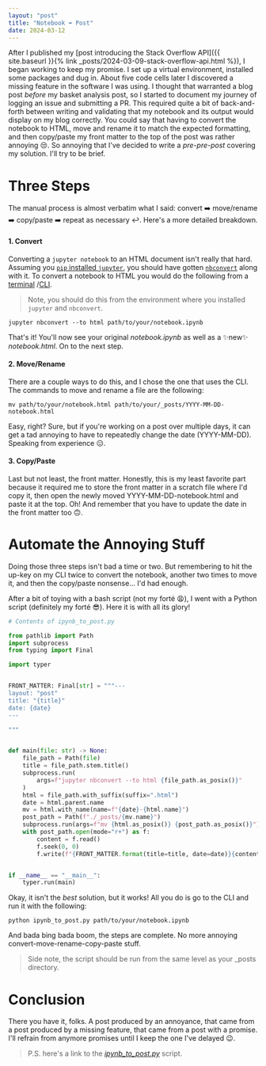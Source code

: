```yaml
---
layout: "post"
title: "Notebook ➡️ Post"
date: 2024-03-12
---
```


After I published my [post introducing the Stack Overflow API]({{ site.baseurl }}{% link _posts/2024-03-09-stack-overflow-api.html %}),
I began working to keep my promise.
I set up a virtual environment, installed some packages and dug in.
About five code cells later I discovered a missing feature in the software I was using.
I thought that warranted a blog post _before_ my basket analysis post,
so I started to document my journey of logging an issue and submitting a PR.
This required quite a bit of back-and-forth between writing and validating that my notebook and its output would display on my blog correctly.
You could say that having to convert the notebook to HTML, move and rename it to match the expected formatting,
and then copy/paste my front matter to the top of the post was rather annoying 😒.
So annoying that I've decided to write a _pre-pre-post_ covering my solution.
I'll try to be brief.

# Three Steps
The manual process is almost verbatim what I said: convert ➡️ move/rename ➡️ copy/paste ➡️ repeat as necessary ↩️.
Here's a more detailed breakdown.

#### 1. Convert
Converting a `jupyter notebook` to an HTML document isn't really that hard.
Assuming you [`pip` installed `jupyter`](https://jupyter.org/install),
you should have gotten [`nbconvert`](https://nbconvert.readthedocs.io/en/latest/) along with it.
To convert a notebook to HTML you would do the following from a [terminal](https://en.wikipedia.org/wiki/Terminal_emulator)
/[CLI](https://en.wikipedia.org/wiki/Command-line_interface).
> Note, you should do this from the environment where you installed `jupyter` and `nbconvert`.

```shell
jupyter nbconvert --to html path/to/your/notebook.ipynb
```

That's it! You'll now see your original _notebook.ipynb_ as well as a ✨new✨ _notebook.html_.
On to the next step.

#### 2. Move/Rename
There are a couple ways to do this, and I chose the one that uses the CLI.
The commands to move and rename a file are the following:
```shell
mv path/to/your/notebook.html path/to/your/_posts/YYYY-MM-DD-notebook.html
```
Easy, right?
Sure, but if you're working on a post over multiple days,
it can get a tad annoying to have to repeatedly change the date (YYYY-MM-DD).
Speaking from experience 😑.

#### 3. Copy/Paste
Last but not least, the front matter.
Honestly,
this is my least favorite part because it required me to store the front matter in a scratch file where I'd copy it,
then open the newly moved YYYY-MM-DD-notebook.html and paste it at the top.
Oh!
And remember that you have to update the date in the front matter too 🙃.

# Automate the Annoying Stuff
Doing those three steps isn't bad a time or two.
But remembering to hit the up-key on my CLI twice to convert the notebook, another two times to move it,
and then the copy/paste nonsense... I'd had enough.

After a bit of toying with a bash script (not my forté 😩), I went with a Python script (definitely my forté 😎).
Here it is with all its glory!

```python
# Contents of ipynb_to_post.py

from pathlib import Path
import subprocess
from typing import Final

import typer


FRONT_MATTER: Final[str] = """---
layout: "post"
title: "{title}"
date: {date}
---

"""


def main(file: str) -> None:
    file_path = Path(file)
    title = file_path.stem.title()
    subprocess.run(
        args=f"jupyter nbconvert --to html {file_path.as_posix()}"
    )
    html = file_path.with_suffix(suffix=".html")
    date = html.parent.name
    mv = html.with_name(name=f"{date}-{html.name}")
    post_path = Path(f"./_posts/{mv.name}")
    subprocess.run(args=f"mv {html.as_posix()} {post_path.as_posix()}")
    with post_path.open(mode="r+") as f:
        content = f.read()
        f.seek(0, 0)
        f.write(f"{FRONT_MATTER.format(title=title, date=date)}{content}")


if __name__ == "__main__":
    typer.run(main)

```

Okay, it isn't the _best_ solution, but it works!
All you do is go to the CLI and run it with the following:

```shell
python ipynb_to_post.py path/to/your/notebook.ipynb
```

And bada bing bada boom, the steps are complete.
No more annoying convert-move-rename-copy-paste stuff.
> Side note, the script should be run from the same level as your \_posts directory.

# Conclusion
There you have it, folks.
A post produced by an annoyance, that came from a post produced by a missing feature, that came from a post with a promise.
I'll refrain from anymore promises until I keep the one I've delayed 😉.

> P.S. here's a link to the
> [_ipynb_to_post.py_](https://github.com/it176131/it176131.github.io/blob/main/ipynb_to_post.py) script.

<script src="https://giscus.app/client.js"
        data-repo="it176131/it176131.github.io"
        data-repo-id="R_kgDOK1ukqg"
        data-category="Announcements"
        data-category-id="DIC_kwDOK1ukqs4CcOnS"
        data-mapping="pathname"
        data-strict="0"
        data-reactions-enabled="1"
        data-emit-metadata="0"
        data-input-position="top"
        data-theme="light"
        data-lang="en"
        data-loading="lazy"
        crossorigin="anonymous"
        async>
</script>